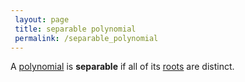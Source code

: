 ```yaml
---
 layout: page
 title: separable polynomial
 permalink: /separable_polynomial
---
```

A [polynomial](https://defsmath.github.io/DefsMath/polynomial_ring) is **separable** if all of its [roots](https://defsmath.github.io/DefsMath/root) are distinct. 